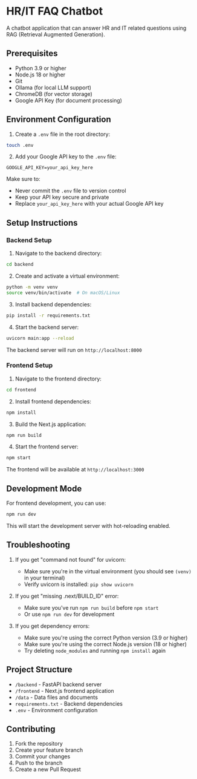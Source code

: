 # HR/IT FAQ Chatbot

A chatbot application that can answer HR and IT related questions using RAG (Retrieval Augmented Generation).

## Prerequisites

- Python 3.9 or higher
- Node.js 18 or higher
- Git
- Ollama (for local LLM support)
- ChromeDB (for vector storage)
- Google API Key (for document processing)

## Environment Configuration

1. Create a `.env` file in the root directory:
```bash
touch .env
```

2. Add your Google API key to the `.env` file:
```
GOOGLE_API_KEY=your_api_key_here
```

Make sure to:
- Never commit the `.env` file to version control
- Keep your API key secure and private
- Replace `your_api_key_here` with your actual Google API key

## Setup Instructions

### Backend Setup

1. Navigate to the backend directory:
```bash
cd backend
```

2. Create and activate a virtual environment:
```bash
python -m venv venv
source venv/bin/activate  # On macOS/Linux
```

3. Install backend dependencies:
```bash
pip install -r requirements.txt
```

4. Start the backend server:
```bash
uvicorn main:app --reload
```

The backend server will run on `http://localhost:8000`

### Frontend Setup

1. Navigate to the frontend directory:
```bash
cd frontend
```

2. Install frontend dependencies:
```bash
npm install
```

3. Build the Next.js application:
```bash
npm run build
```

4. Start the frontend server:
```bash
npm start
```

The frontend will be available at `http://localhost:3000`

## Development Mode

For frontend development, you can use:
```bash
npm run dev
```

This will start the development server with hot-reloading enabled.

## Troubleshooting

1. If you get "command not found" for uvicorn:
   - Make sure you're in the virtual environment (you should see `(venv)` in your terminal)
   - Verify uvicorn is installed: `pip show uvicorn`

2. If you get "missing .next/BUILD_ID" error:
   - Make sure you've run `npm run build` before `npm start`
   - Or use `npm run dev` for development

3. If you get dependency errors:
   - Make sure you're using the correct Python version (3.9 or higher)
   - Make sure you're using the correct Node.js version (18 or higher)
   - Try deleting `node_modules` and running `npm install` again

## Project Structure

- `/backend` - FastAPI backend server
- `/frontend` - Next.js frontend application
- `/data` - Data files and documents
- `requirements.txt` - Backend dependencies
- `.env` - Environment configuration

## Contributing

1. Fork the repository
2. Create your feature branch
3. Commit your changes
4. Push to the branch
5. Create a new Pull Request